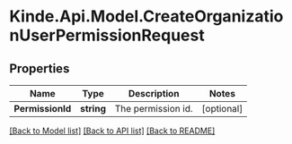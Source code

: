 # Kinde.Api.Model.CreateOrganizationUserPermissionRequest

## Properties

Name | Type | Description | Notes
------------ | ------------- | ------------- | -------------
**PermissionId** | **string** | The permission id. | [optional] 

[[Back to Model list]](../README.md#documentation-for-models) [[Back to API list]](../README.md#documentation-for-api-endpoints) [[Back to README]](../README.md)


